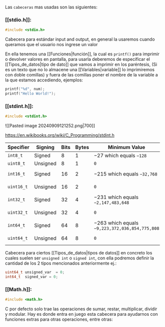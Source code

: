 Las ``cabeceras`` mas usadas son las siguientes:
### [[stdio.h]]: 

```c
#include <stdio.h>
```

Cabecera para estándar input and output, en general la usaremos cuando queramos que el usuario nos ingrese un valor 

En ella tenemos una [[Funciones|función]], la cual es ``printf()`` para imprimir o devolver valores en pantalla, para usarla deberemos de especificar el [[Tipos_de_datos|tipo de dato]] que vamos a imprimir en los paréntesis, (Si es un texto que no lo almacene una [[Variables|variable]] lo imprimiremos con doble comillas) y fuera de las comillas poner el nombre de la variable a la que estamos accediendo, ejemplos:
```c
printf("%d", num);
printf("Hello World!");
```
### [[stdint.h]]: 

```c
#include <stdint.h>
```

![[Pasted image 20240909121252.png|700]]

https://en.wikibooks.org/wiki/C_Programming/stdint.h

| Specifier  | Signing  | Bits | Bytes | Minimum Value                                    | Maximum Value                                       |
| ---------- | -------- | ---- | ----- | ------------------------------------------------ | --------------------------------------------------- |
| `int8_t`   | Signed   | 8    | 1     | −27 which equals ``−128``                        | 27 − 1 which is equal to ``127``                    |
| `uint8_t`  | Unsigned | 8    | 1     | ``0``                                            | 28 − 1 which equals ``255``                         |
| `int16_t`  | Signed   | 16   | 2     | −215 which equals ``−32,768``                    | 215 − 1 which equals ``32,767``                     |
| `uint16_t` | Unsigned | 16   | 2     | ``0``                                            | 216 − 1 which equals ``65,535``                     |
| `int32_t`  | Signed   | 32   | 4     | −231 which equals ``−2,147,483,648``             | 231 − 1 which equals ``2,147,483,647``              |
| `uint32_t` | Unsigned | 32   | 4     | ``0``                                            | 232 − 1 which equals ``4,294,967,295``              |
| `int64_t`  | Signed   | 64   | 8     | −263 which equals ``−9,223,372,036,854,775,808`` | 263 − 1 which equals ``9,223,372,036,854,775,807``  |
| `uint64_t` | Unsigned | 64   | 8     | ``0``                                            | 264 − 1 which equals ``18,446,744,073,709,551,615`` |

Cabecera para ciertos [[Tipos_de_datos|tipos de datos]] en concreto los cuales suelen ser ``unsigned int`` o ``signed int``, con ella podremos definir la cantidad de los 2 tipos mencionados anteriormente ej.:
```c
uint64_t unsigned_var  = 0; 
int64_t  signed_var = 0;
```

### [[Math.h]]: 

```c
#include <math.h>
```

C por defecto solo trae las operaciones de sumar, restar, multiplicar, dividir y modular.
Hay es donde entra en juego esta cabecera para ayudarnos con funciones extras para otras operaciones, entre otras: 

